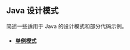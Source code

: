 ## Java 设计模式

简述一些适用于 Java 的设计模式和部分代码示例。

- #### [单例模式](https://abadstring.github.io/DesignPattern/Singleton.md)

